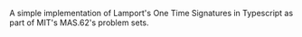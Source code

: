 A simple implementation of Lamport's One Time Signatures in Typescript as part of MIT's MAS.62's problem sets.
